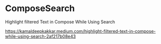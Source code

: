 # ComposeSearch
Highlight filtered Text in Compose While Using Search

https://kamaldeepkakkar.medium.com/highlight-filtered-text-in-compose-while-using-search-2af217b08e43
